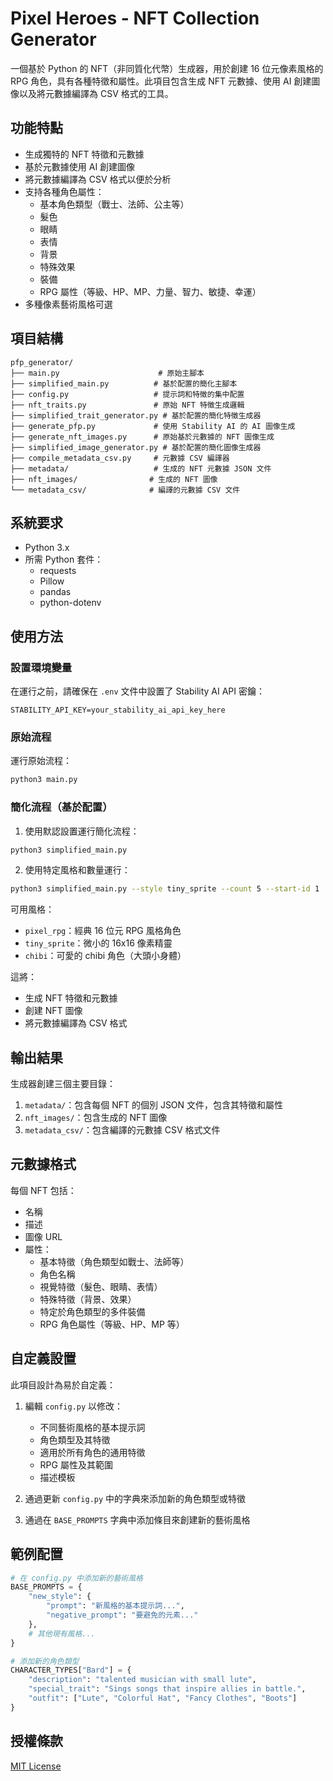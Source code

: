 # Pixel Heroes - NFT Collection Generator

一個基於 Python 的 NFT（非同質化代幣）生成器，用於創建 16 位元像素風格的 RPG 角色，具有各種特徵和屬性。此項目包含生成 NFT 元數據、使用 AI 創建圖像以及將元數據編譯為 CSV 格式的工具。

## 功能特點

- 生成獨特的 NFT 特徵和元數據
- 基於元數據使用 AI 創建圖像
- 將元數據編譯為 CSV 格式以便於分析
- 支持各種角色屬性：
  - 基本角色類型（戰士、法師、公主等）
  - 髮色
  - 眼睛
  - 表情
  - 背景
  - 特殊效果
  - 裝備
  - RPG 屬性（等級、HP、MP、力量、智力、敏捷、幸運）
- 多種像素藝術風格可選

## 項目結構

```
pfp_generator/
├── main.py                      # 原始主腳本
├── simplified_main.py          # 基於配置的簡化主腳本
├── config.py                   # 提示詞和特徵的集中配置
├── nft_traits.py               # 原始 NFT 特徵生成邏輯
├── simplified_trait_generator.py # 基於配置的簡化特徵生成器
├── generate_pfp.py             # 使用 Stability AI 的 AI 圖像生成
├── generate_nft_images.py      # 原始基於元數據的 NFT 圖像生成
├── simplified_image_generator.py # 基於配置的簡化圖像生成器
├── compile_metadata_csv.py     # 元數據 CSV 編譯器
├── metadata/                   # 生成的 NFT 元數據 JSON 文件
├── nft_images/                # 生成的 NFT 圖像
└── metadata_csv/              # 編譯的元數據 CSV 文件
```

## 系統要求

- Python 3.x
- 所需 Python 套件：
  - requests
  - Pillow
  - pandas
  - python-dotenv

## 使用方法

### 設置環境變量

在運行之前，請確保在 `.env` 文件中設置了 Stability AI API 密鑰：
```
STABILITY_API_KEY=your_stability_ai_api_key_here
```

### 原始流程

運行原始流程：
```bash
python3 main.py
```

### 簡化流程（基於配置）

1. 使用默認設置運行簡化流程：
```bash
python3 simplified_main.py
```

2. 使用特定風格和數量運行：
```bash
python3 simplified_main.py --style tiny_sprite --count 5 --start-id 1
```

可用風格：
- `pixel_rpg`：經典 16 位元 RPG 風格角色
- `tiny_sprite`：微小的 16x16 像素精靈
- `chibi`：可愛的 chibi 角色（大頭小身體）

這將：
- 生成 NFT 特徵和元數據
- 創建 NFT 圖像
- 將元數據編譯為 CSV 格式

## 輸出結果

生成器創建三個主要目錄：

1. `metadata/`：包含每個 NFT 的個別 JSON 文件，包含其特徵和屬性
2. `nft_images/`：包含生成的 NFT 圖像
3. `metadata_csv/`：包含編譯的元數據 CSV 格式文件

## 元數據格式

每個 NFT 包括：
- 名稱
- 描述
- 圖像 URL
- 屬性：
  - 基本特徵（角色類型如戰士、法師等）
  - 角色名稱
  - 視覺特徵（髮色、眼睛、表情）
  - 特殊特徵（背景、效果）
  - 特定於角色類型的多件裝備
  - RPG 角色屬性（等級、HP、MP 等）

## 自定義設置

此項目設計為易於自定義：

1. 編輯 `config.py` 以修改：
   - 不同藝術風格的基本提示詞
   - 角色類型及其特徵
   - 適用於所有角色的通用特徵
   - RPG 屬性及其範圍
   - 描述模板

2. 通過更新 `config.py` 中的字典來添加新的角色類型或特徵

3. 通過在 `BASE_PROMPTS` 字典中添加條目來創建新的藝術風格

## 範例配置

```python
# 在 config.py 中添加新的藝術風格
BASE_PROMPTS = {
    "new_style": {
        "prompt": "新風格的基本提示詞...",
        "negative_prompt": "要避免的元素..."
    },
    # 其他現有風格...
}

# 添加新的角色類型
CHARACTER_TYPES["Bard"] = {
    "description": "talented musician with small lute",
    "special_trait": "Sings songs that inspire allies in battle.",
    "outfit": ["Lute", "Colorful Hat", "Fancy Clothes", "Boots"]
}
```

## 授權條款

[MIT License](LICENSE)
